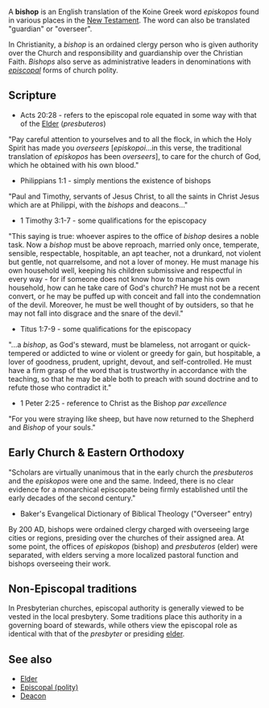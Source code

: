 A **bishop** is an English translation of the Koine Greek word
*episkopos* found in various places in the
[New Testament](New_Testament "New Testament"). The word can also
be translated "guardian" or "overseer".

In Christianity, a *bishop* is an ordained clergy person who is
given authority over the Church and responsibility and guardianship
over the Christian Faith. *Bishops* also serve as administrative
leaders in denominations with
*[episcopal](Episcopal_(polity) "Episcopal (polity)")* forms of
church polity.

## Scripture

-   Acts 20:28 - refers to the episcopal role equated in some way
    with that of the [Elder](Elder "Elder") (*presbuteros*)

"Pay careful attention to yourselves and to all the flock, in which
the Holy Spirit has made you *overseers* [*episkopoi*...in this
verse, the traditional translation of *episkopos* has been
*overseers*], to care for the church of God, which he obtained with
his own blood."
-   Philippians 1:1 - simply mentions the existence of bishops

"Paul and Timothy, servants of Jesus Christ, to all the saints in
Christ Jesus which are at Philippi, with the *bishops* and
deacons..."
-   1 Timothy 3:1-7 - some qualifications for the episcopacy

"This saying is true: whoever aspires to the office of *bishop*
desires a noble task. Now a *bishop* must be above reproach,
married only once, temperate, sensible, respectable, hospitable, an
apt teacher, not a drunkard, not violent but gentle, not
quarrelsome, and not a lover of money. He must manage his own
household well, keeping his children submissive and respectful in
every way - for if someone does not know how to manage his own
household, how can he take care of God's church? He must not be a
recent convert, or he may be puffed up with conceit and fall into
the condemnation of the devil. Moreover, he must be well thought of
by outsiders, so that he may not fall into disgrace and the snare
of the devil."
-   Titus 1:7-9 - some qualifications for the episcopacy

"...a *bishop*, as God's steward, must be blameless, not arrogant
or quick-tempered or addicted to wine or violent or greedy for
gain, but hospitable, a lover of goodness, prudent, upright,
devout, and self-controlled. He must have a firm grasp of the word
that is trustworthy in accordance with the teaching, so that he may
be able both to preach with sound doctrine and to refute those who
contradict it."
-   1 Peter 2:25 - reference to Christ as the Bishop
    *par excellence*

"For you were straying like sheep, but have now returned to the
Shepherd and *Bishop* of your souls."
## Early Church & Eastern Orthodoxy

"Scholars are virtually unanimous that in the early church the
*presbuteros* and the *episkopos* were one and the same. Indeed,
there is no clear evidence for a monarchical episcopate being
firmly established until the early decades of the second century."
- Baker's Evangelical Dictionary of Biblical Theology ("Overseer"
entry)

By 200 AD, bishops were ordained clergy charged with overseeing
large cities or regions, presiding over the churches of their
assigned area. At some point, the offices of *episkopos* (bishop)
and *presbuteros* (elder) were separated, with elders serving a
more localized pastoral function and bishops overseeing their
work.

## Non-Episcopal traditions

In Presbyterian churches, episcopal authority is generally viewed
to be vested in the local presbytery. Some traditions place this
authority in a governing board of stewards, while others view the
episcopal role as identical with that of the *presbyter* or
presiding [elder](Elder "Elder").

## See also

-   [Elder](Elder "Elder")
-   [Episcopal (polity)](Episcopal_(polity) "Episcopal (polity)")
-   [Deacon](Deacon "Deacon")



